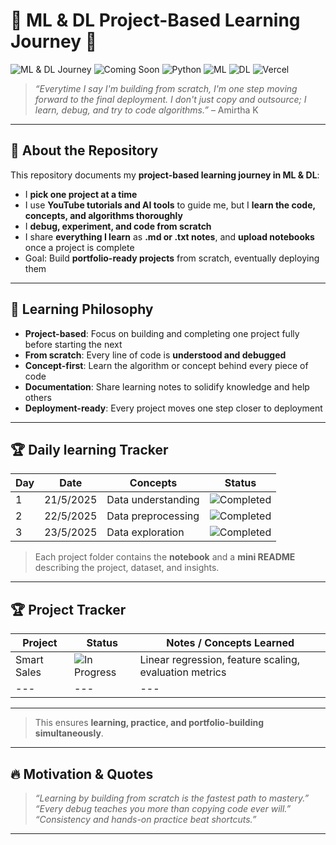 # 🌟 ML & DL Project-Based Learning Journey 🚀

![ML & DL Journey](https://img.shields.io/badge/ML--DL-Journey-blueviolet?style=for-the-badge&logo=python&logoColor=yellow)
![Coming Soon](https://img.shields.io/badge/Status-InProgress-orange)
![Python](https://img.shields.io/badge/Python-3.11-blue)
![ML](https://img.shields.io/badge/ML-Sklearn-green)
![DL](https://img.shields.io/badge/DL-TensorFlow-red)
![Vercel](https://img.shields.io/badge/Deploy-Vercel-black?style=flat-square&logo=vercel)

> *“Everytime I say I'm building from scratch, I'm one step moving forward to the final deployment. I don't just copy and outsource; I learn, debug, and try to code algorithms.”* – Amirtha K  

---

## 🎯 About the Repository

This repository documents my **project-based learning journey in ML & DL**:  

- I **pick one project at a time**  
- I use **YouTube tutorials and AI tools** to guide me, but I **learn the code, concepts, and algorithms thoroughly**  
- I **debug, experiment, and code from scratch**  
- I share **everything I learn** as **.md or .txt notes**, and **upload notebooks** once a project is complete  
- Goal: Build **portfolio-ready projects** from scratch, eventually deploying them

---

## 📌 Learning Philosophy

- **Project-based**: Focus on building and completing one project fully before starting the next  
- **From scratch**: Every line of code is **understood and debugged**  
- **Concept-first**: Learn the algorithm or concept behind every piece of code  
- **Documentation**: Share learning notes to solidify knowledge and help others  
- **Deployment-ready**: Every project moves one step closer to deployment

---
## 🏆 Daily learning Tracker

|Day| Date |Concepts | Status|
|---|---------|--------|-------------------------|
|1|21/5/2025|Data understanding|![Completed](https://img.shields.io/badge/Completed-%2300C851?style=for-the-badge&logo=github)|
|2|22/5/2025|Data preprocessing|![Completed](https://img.shields.io/badge/Completed-%2300C851?style=for-the-badge&logo=github)|
|3|23/5/2025|Data exploration|![Completed](https://img.shields.io/badge/Completed-%2300C851?style=for-the-badge&logo=github)|
> Each project folder contains the **notebook** and a **mini README** describing the project, dataset, and insights.

---

## 🏆 Project Tracker

| Project | Status | Notes / Concepts Learned |
|---------|--------|-------------------------|
|Smart Sales | ![In Progress](https://img.shields.io/badge/In%20Progress-%23FFC107?style=for-the-badge&logo=github) | Linear regression, feature scaling, evaluation metrics |
| ---|---|---|

---


> This ensures **learning, practice, and portfolio-building simultaneously**.

---

## 🔥 Motivation & Quotes

> *“Learning by building from scratch is the fastest path to mastery.”*  
> *“Every debug teaches you more than copying code ever will.”*  
> *“Consistency and hands-on practice beat shortcuts.”*  

---





